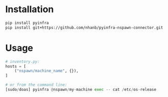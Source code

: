 # Installation

```sh
pip install pyinfra
pip install git+https://github.com/nhanb/pyinfra-nspawn-connector.git
```

# Usage


```python
# inventory.py:
hosts = [
    ("nspawn/machine_name", {}),
]

# or from the command line:
[sudo/doas] pyinfra @nspawn/my-machine exec -- cat /etc/os-release
```
